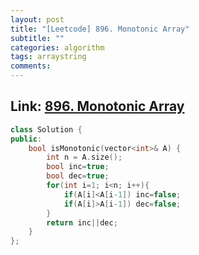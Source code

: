 ```yaml
---
layout: post
title: "[Leetcode] 896. Monotonic Array"
subtitle: ""
categories: algorithm
tags: arraystring
comments:
---
```


## Link: [896. Monotonic Array](https://leetcode.com/problems/monotonic-array/)

```cpp
class Solution {
public:
    bool isMonotonic(vector<int>& A) {
        int n = A.size();
        bool inc=true;
        bool dec=true;
        for(int i=1; i<n; i++){
            if(A[i]<A[i-1]) inc=false;
            if(A[i]>A[i-1]) dec=false;
        }
        return inc||dec;
    }
};
```
